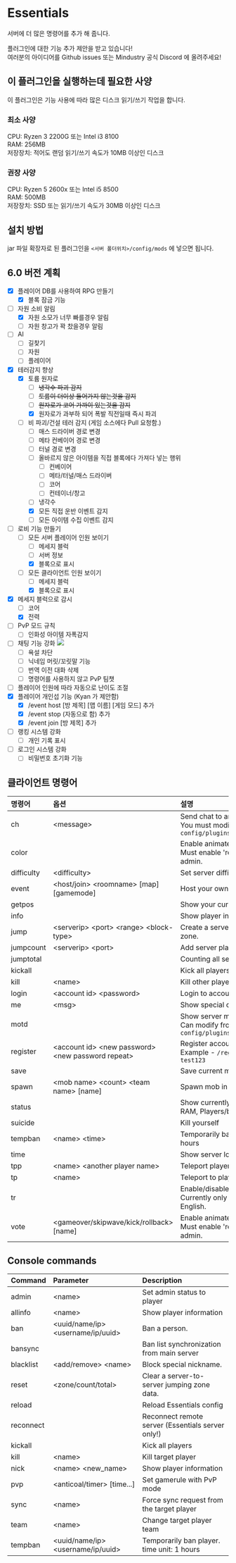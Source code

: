 # Essentials
서버에 더 많은 명령어를 추가 해 줍니다.

플러그인에 대한 기능 추가 제안을 받고 있습니다!<br>
여러분의 아이디어를 Github issues 또는 Mindustry 공식 Discord 에 올려주세요!

## 이 플러그인을 실행하는데 필요한 사양
이 플러그인은 기능 사용에 따라 많은 디스크 읽기/쓰기 작업을 합니다.

### 최소 사양
CPU: Ryzen 3 2200G 또는 Intel i3 8100<br>
RAM: 256MB<br>
저장장치: 적어도 랜덤 읽기/쓰기 속도가 10MB 이상인 디스크

### 권장 사양
CPU: Ryzen 5 2600x 또는 Intel i5 8500<br>
RAM: 500MB<br>
저장장치: SSD 또는 읽기/쓰기 속도가 30MB 이상인 디스크

## 설치 방법
jar 파일 확장자로 된 플러그인을 ``<서버 폴더위치>/config/mods`` 에 넣으면 됩니다.

## 6.0 버전 계획
- [x] 플레이어 DB를 사용하여 RPG 만들기
  - [x] 블록 잠금 기능
- [ ] 자원 소비 알림
  - [x] 자원 소모가 너무 빠를경우 알림
  - [ ] 자원 창고가 꽉 찼을경우 알림
- [ ] AI
  - [ ] 길찾기
  - [ ] 자원
  - [ ] 플레이어
- [x] 테러감지 향상
  - [x] 토륨 원자로
    - [ ] ~~냉각수 파괴 감지~~
    - [ ] ~~토륨이 더이상 들어가지 않는것을 감지~~
    - [ ] ~~원자로가 코어 가까이 있는것을 감지~~
    - [x] 원자로가 과부하 되어 폭발 직전일때 즉시 파괴
  - [ ] 비 파괴/건설 테러 감지 (게임 소스에다 Pull 요청함.)
    - [ ] 매스 드라이버 경로 변경
    - [ ] 메타 컨베이어 경로 변경
    - [ ] 터널 경로 변경
    - [ ] 올바르지 않은 아이템을 직접 블록에다 가져다 넣는 행위
      - [ ] 컨베이어
      - [ ] 메타/터널/매스 드라이버
      - [ ] 코어
      - [ ] 컨테이너/창고
    - [ ] 냉각수
    - [x] 모든 직접 운반 이벤트 감지
    - [ ] 모든 아이템 수집 이벤트 감지
- [ ] 로비 기능 만들기
  - [ ] 모든 서버 플레이어 인원 보이기
    - [ ] 메세지 블럭
    - [ ] 서버 정보
    - [x] 블록으로 표시
  - [ ] 모든 클라이언트 인원 보이기
    - [ ] 메세지 블럭
    - [x] 블록으로 표시
- [x] 메세지 블럭으로 감시
  - [ ] 코어
  - [x] 전력
- [ ] PvP 모드 규칙
  - [ ] 인화성 아이템 자폭감지
- [ ] 채팅 기능 강화 <img src="https://preloaders.evidweb.com/d_file.php?file=images/preloaders/squares.gif">
  - [ ] 욕설 차단
  - [ ] 닉네임 머릿/꼬릿말 기능
  - [ ] 번역 이전 대화 삭제
  - [ ] 명령어를 사용하지 않고 PvP 팀챗
- [ ] 플레이어 인원에 따라 자동으로 난이도 조절
- [x] 플레이어 개인섭 기능 (Kyan 가 제안함)
  - [x] /event host [방 제목] [맵 이름] [게임 모드] 추가
  - [x] /event stop (자동으로 함) 추가
  - [x] /event join [방 제목] 추가
- [ ] 랭킹 시스템 강화
  - [ ] 개인 기록 표시
- [ ] 로그인 시스템 강화
  - [ ] 비밀번호 초기화 기능

## 클라이언트 명령어

| 명령어 | 옵션 | 설명 |
|:---|:---|:--- |
| ch | &lt;message&gt; | Send chat to another server () <br> You must modify the settings in ``config/plugins/Essentials/config.txt`` |
| color |  | Enable animated rainbow nickname. <br> Must enable 'realname' and can use admin. |
| difficulty | &lt;difficulty&gt; | Set server difficulty |
| event | &lt;host/join&gt; &lt;roomname&gt; [map] [gamemode] | Host your own server |
| getpos |  | Show your current position position |
| info |  | Show player information |
| jump | &lt;serverip&gt; &lt;port&gt; &lt;range&gt; &lt;block-type&gt; | Create a server-to-server jumping zone. |
| jumpcount | &lt;serverip&gt; &lt;port&gt; | Add server player counting |
| jumptotal |  | Counting all server players |
| kickall |  | Kick all players without you. |
| kill | &lt;name&gt; | Kill other players |
| login | &lt;account id&gt; &lt;password&gt; | Login to account. |
| me | &lt;msg&gt; | Show special chat format |
| motd |  | Show server motd <br> Can modify from ``config/plugins/Essentials/motd.txt`` |
| register | &lt;account id&gt; &lt;new password&gt; &lt;new password repeat&gt; | Register accoun<br>Example - ``/register test test123 test123`` |
| save |  | Save current map |
| spawn | &lt;mob name&gt; &lt;count&gt; &lt;team name&gt; [name] | Spawn mob in player location |
| status |  | Show currently server status (TPS, RAM, Players/ban count) |
| suicide |  | Kill yourself |
| tempban | &lt;name&gt; &lt;time&gt; | Temporarily ban player. time unit: 1 hours |
| time |  | Show server local time |
| tpp | &lt;name&gt; &lt;another player name&gt; | Teleport player to other players |
| tp | &lt;name&gt; | Teleport to players |
| tr |  | Enable/disable auto translate <br> Currently only support Korean to English. |
| vote | &lt;gameover/skipwave/kick/rollback&gt; [name] | Enable animated rainbow nickname. <br> Must enable 'realname' and can use admin. |

## Console commands

| Command | Parameter | Description |
|:---|:---|:---|
| admin | &lt;name&gt; | Set admin status to player |
| allinfo | &lt;name&gt; | Show player information |
| ban | &lt;uuid/name/ip&gt; &lt;username/ip/uuid&gt; | Ban a person. |
| bansync |  | Ban list synchronization from main server |
| blacklist | &lt;add/remove&gt; &lt;name&gt; | Block special nickname. |
| reset | &lt;zone/count/total&gt; | Clear a server-to-server jumping zone data. |
| reload |  | Reload Essentials config |
| reconnect |  | Reconnect remote server (Essentials server only!) |
| kickall |  | Kick all players |
| kill | &lt;name&gt; | Kill target player |
| nick | &lt;name&gt; &lt;new_name&gt; | Show player information |
| pvp | &lt;anticoal/timer&gt; [time...] | Set gamerule with PvP mode |
| sync | &lt;name&gt; | Force sync request from the target player |
| team | &lt;name&gt; | Change target player team |
| tempban | &lt;uuid/name/ip&gt; &lt;username/ip/uuid&gt; | Temporarily ban player. time unit: 1 hours |
